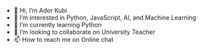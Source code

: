 - 👋 Hi, I’m Ador Kubi
- 👀 I’m interested in Python, JavaScript, AI, and Machine Learning
- 🌱 I’m currently learning Python
- 💞️ I’m looking to collaborate on University Teacher
- 📫 How to reach me on Online chat

<!---
adorkubi12/adorkubi12 is a ✨ special ✨ repository because its `README.md` (this file) appears on your GitHub profile.
You can click the Preview link to take a look at your changes.
--->

